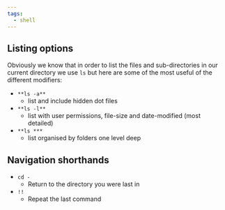 ```yaml
---
tags:
  - shell
---
```


## Listing options

Obviously we know that in order to list the files and sub-directories in our
current directory we use `ls` but here are some of the most useful of the
different modifiers:

- `**ls -a**`
  - list and include hidden dot files
- `**ls -l**`
  - list with user permissions, file-size and date-modified (most detailed)
- `**ls ***`
  - list organised by folders one level deep

## Navigation shorthands

- `cd -`
  - Return to the directory you were last in
- `!!`
  - Repeat the last command
